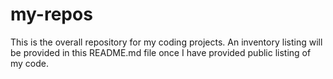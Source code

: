 # my-repos
This is the overall repository for my coding projects. An inventory listing will be provided in this README.md file once I have provided public listing of my code.
